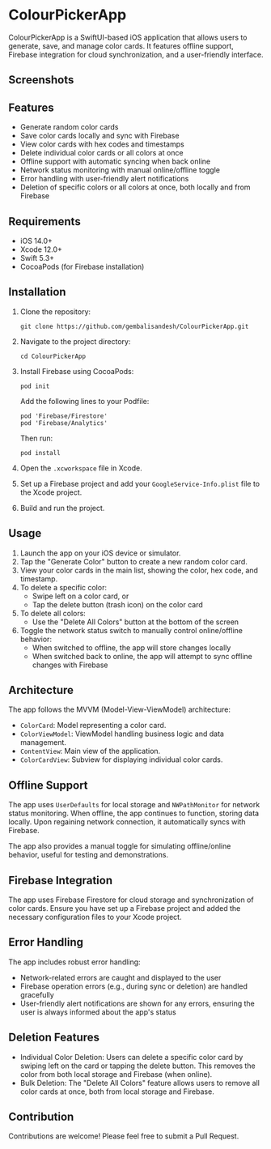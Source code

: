 # ColourPickerApp

ColourPickerApp is a SwiftUI-based iOS application that allows users to generate, save, and manage color cards. It features offline support, Firebase integration for cloud synchronization, and a user-friendly interface.

## Screenshots


## Features

- Generate random color cards
- Save color cards locally and sync with Firebase
- View color cards with hex codes and timestamps
- Delete individual color cards or all colors at once
- Offline support with automatic syncing when back online
- Network status monitoring with manual online/offline toggle
- Error handling with user-friendly alert notifications
- Deletion of specific colors or all colors at once, both locally and from Firebase

## Requirements

- iOS 14.0+
- Xcode 12.0+
- Swift 5.3+
- CocoaPods (for Firebase installation)

## Installation

1. Clone the repository:
   ```
   git clone https://github.com/gembalisandesh/ColourPickerApp.git
   ```

2. Navigate to the project directory:
   ```
   cd ColourPickerApp
   ```

3. Install Firebase using CocoaPods:
   ```
   pod init
   ```
   Add the following lines to your Podfile:
   ```
   pod 'Firebase/Firestore'
   pod 'Firebase/Analytics'
   ```
   Then run:
   ```
   pod install
   ```

4. Open the `.xcworkspace` file in Xcode.

5. Set up a Firebase project and add your `GoogleService-Info.plist` file to the Xcode project.

6. Build and run the project.

## Usage

1. Launch the app on your iOS device or simulator.
2. Tap the "Generate Color" button to create a new random color card.
3. View your color cards in the main list, showing the color, hex code, and timestamp.
4. To delete a specific color:
   - Swipe left on a color card, or
   - Tap the delete button (trash icon) on the color card
5. To delete all colors:
   - Use the "Delete All Colors" button at the bottom of the screen
6. Toggle the network status switch to manually control online/offline behavior:
   - When switched to offline, the app will store changes locally
   - When switched back to online, the app will attempt to sync offline changes with Firebase

## Architecture

The app follows the MVVM (Model-View-ViewModel) architecture:

- `ColorCard`: Model representing a color card.
- `ColorViewModel`: ViewModel handling business logic and data management.
- `ContentView`: Main view of the application.
- `ColorCardView`: Subview for displaying individual color cards.

## Offline Support

The app uses `UserDefaults` for local storage and `NWPathMonitor` for network status monitoring. When offline, the app continues to function, storing data locally. Upon regaining network connection, it automatically syncs with Firebase.

The app also provides a manual toggle for simulating offline/online behavior, useful for testing and demonstrations.

## Firebase Integration

The app uses Firebase Firestore for cloud storage and synchronization of color cards. Ensure you have set up a Firebase project and added the necessary configuration files to your Xcode project.

## Error Handling

The app includes robust error handling:
- Network-related errors are caught and displayed to the user
- Firebase operation errors (e.g., during sync or deletion) are handled gracefully
- User-friendly alert notifications are shown for any errors, ensuring the user is always informed about the app's status

## Deletion Features

- Individual Color Deletion: Users can delete a specific color card by swiping left on the card or tapping the delete button. This removes the color from both local storage and Firebase (when online).
- Bulk Deletion: The "Delete All Colors" feature allows users to remove all color cards at once, both from local storage and Firebase.

## Contribution

Contributions are welcome! Please feel free to submit a Pull Request.
